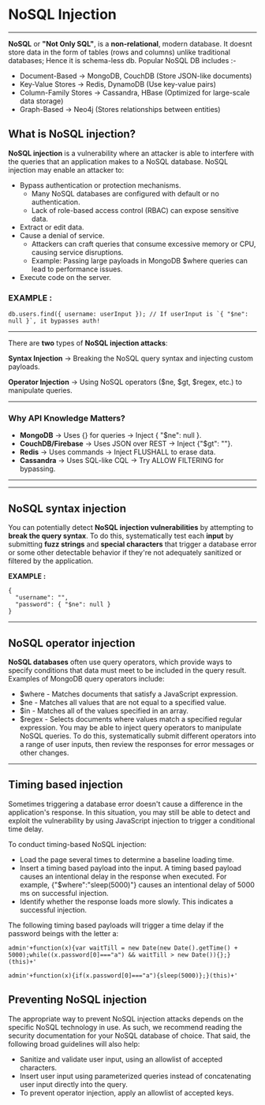 # NoSQL Injection
----
**NoSQL** or **"Not Only SQL"**, is a **non-relational**, modern database.
It doesnt store data in the form of tables (rows and columns) unlike traditional databases; Hence it is schema-less db.
Popular NoSQL DB includes :-
 - Document-Based → MongoDB, CouchDB (Store JSON-like documents)
 - Key-Value Stores → Redis, DynamoDB (Use key-value pairs)
 - Column-Family Stores → Cassandra, HBase (Optimized for large-scale data storage)
 - Graph-Based → Neo4j (Stores relationships between entities)

## **What is NoSQL injection?**

**NoSQL injection** is a vulnerability where an attacker is able to interfere with the queries that an application makes to a NoSQL database. NoSQL injection may enable an attacker to:
 - Bypass authentication or protection mechanisms.
   - Many NoSQL databases are configured with default or no authentication.
   - Lack of role-based access control (RBAC) can expose sensitive data.
 - Extract or edit data.
 - Cause a denial of service.
   - Attackers can craft queries that consume excessive memory or CPU, causing service disruptions.
   - Example: Passing large payloads in MongoDB $where queries can lead to performance issues.
 - Execute code on the server.

### **EXAMPLE :**
```
db.users.find({ username: userInput }); // If userInput is `{ "$ne": null }`, it bypasses auth!
```
----
There are **two** types of **NoSQL injection attacks**:

**Syntax Injection** → Breaking the NoSQL query syntax and injecting custom payloads.

**Operator Injection** → Using NoSQL operators ($ne, $gt, $regex, etc.) to manipulate queries.

----
### **Why API Knowledge Matters?**

 - **MongoDB** → Uses {} for queries → Inject { "$ne": null }.
 - **CouchDB/Firebase** → Uses JSON over REST → Inject {"$gt": ""}.
 - **Redis** → Uses commands → Inject FLUSHALL to erase data.
 - **Cassandra** → Uses SQL-like CQL → Try ALLOW FILTERING for bypassing.

----
----
## **NoSQL syntax injection**

You can potentially detect **NoSQL injection vulnerabilities** by attempting to **break the query syntax**. To do this, systematically test each **input** by submitting **fuzz strings** and **special characters** that trigger a database error or some other detectable behavior if they're not adequately sanitized or filtered by the application.

**EXAMPLE :**
````
{
  "username": "",
  "password": { "$ne": null }
}
````
----
## NoSQL operator injection

**NoSQL databases** often use query operators, which provide ways to specify conditions that data must meet to be included in the query result. 
Examples of MongoDB query operators include:
 - $where - Matches documents that satisfy a JavaScript expression.
 - $ne - Matches all values that are not equal to a specified value.
 - $in - Matches all of the values specified in an array.
 - $regex - Selects documents where values match a specified regular expression.
You may be able to inject query operators to manipulate NoSQL queries. To do this, systematically submit different operators into a range of user inputs, then review the responses for error messages or other changes.
----
## Timing based injection

Sometimes triggering a database error doesn't cause a difference in the application's response. In this situation, you may still be able to detect and exploit the vulnerability by using JavaScript injection to trigger a conditional time delay.

To conduct timing-based NoSQL injection:
 - Load the page several times to determine a baseline loading time.
 - Insert a timing based payload into the input. A timing based payload causes an intentional delay in the response when executed. For example, {"$where":"sleep(5000)"} causes an intentional delay of 5000 ms on successful injection.
 - Identify whether the response loads more slowly. This indicates a successful injection.

The following timing based payloads will trigger a time delay if the password beings with the letter a:
````
admin'+function(x){var waitTill = new Date(new Date().getTime() + 5000);while((x.password[0]==="a") && waitTill > new Date()){};}(this)+'

admin'+function(x){if(x.password[0]==="a"){sleep(5000)};}(this)+'
````
## Preventing NoSQL injection
The appropriate way to prevent NoSQL injection attacks depends on the specific NoSQL technology in use. As such, we recommend reading the security documentation for your NoSQL database of choice. That said, the following broad guidelines will also help:
 - Sanitize and validate user input, using an allowlist of accepted characters.
 - Insert user input using parameterized queries instead of concatenating user input directly into the query.
 - To prevent operator injection, apply an allowlist of accepted keys.
